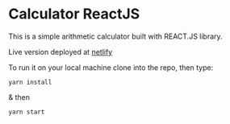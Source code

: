 # Calculator ReactJS

This is a simple arithmetic calculator built with REACT.JS library.

Live version deployed at [netlify](https://react-calculator.netlify.com)

To run it on your local machine clone into the repo, then type:

```
yarn install
```

& then

```
yarn start
```
